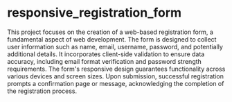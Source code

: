 # responsive_registration_form

This project focuses on the creation of a web-based registration form, a fundamental aspect of web development. The form is designed to collect user information such as name, email, username, password, and potentially additional details. It incorporates client-side validation to ensure data accuracy, including email format verification and password strength requirements. The form's responsive design guarantees functionality across various devices and screen sizes. Upon submission, successful registration prompts a confirmation page or message, acknowledging the completion of the registration process.
